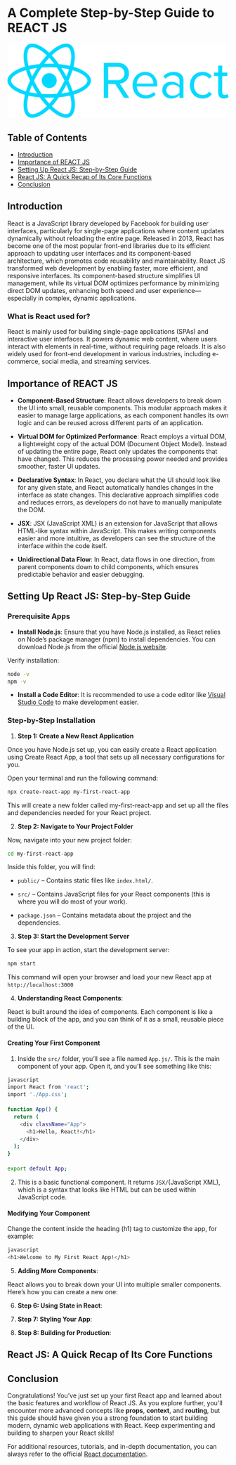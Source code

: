 # A Complete Step-by-Step Guide to REACT JS

![react](react.png)

## Table of Contents

- [Introduction](#introduction)
- [Importance of REACT JS](#importance-of-react-js)
- [Setting Up React JS: Step-by-Step Guide](#setting-up-react-js-step-by-step-guide)
- [React JS: A Quick Recap of Its Core Functions](#react-js-a-quick-recap-of-its-core-functions)
- [Conclusion](#conclusion)


## Introduction 

React is a JavaScript library developed by Facebook for building user interfaces, particularly for single-page applications where content updates dynamically without reloading the entire page. Released in 2013, React has become one of the most popular front-end libraries due to its efficient approach to updating user interfaces and its component-based architecture, which promotes code reusability and maintainability. React JS transformed web development by enabling faster, more efficient, and responsive interfaces. Its component-based structure simplifies UI management, while its virtual DOM optimizes performance by minimizing direct DOM updates, enhancing both speed and user experience—especially in complex, dynamic applications.

### What is React used for?

React is mainly used for building single-page applications (SPAs) and interactive user interfaces. It powers dynamic web content, where users interact with elements in real-time, without requiring page reloads. It is also widely used for front-end development in various industries, including e-commerce, social media, and streaming services.

## Importance of REACT JS 

- **Component-Based Structure**: React allows developers to break down the UI into small, reusable components. This modular approach makes it easier to manage large applications, as each component handles its own logic and can be reused across different parts of an application.

- **Virtual DOM for Optimized Performance**: React employs a virtual DOM, a lightweight copy of the actual DOM (Document Object Model). Instead of updating the entire page, React only updates the components that have changed. This reduces the processing power needed and provides smoother, faster UI updates.

- **Declarative Syntax**: In React, you declare what the UI should look like for any given state, and React automatically handles changes in the interface as state changes. This declarative approach simplifies code and reduces errors, as developers do not have to manually manipulate the DOM.

- **JSX**: JSX (JavaScript XML) is an extension for JavaScript that allows HTML-like syntax within JavaScript. This makes writing components easier and more intuitive, as developers can see the structure of the interface within the code itself.

- **Unidirectional Data Flow**: In React, data flows in one direction, from parent components down to child components, which ensures predictable behavior and easier debugging.

## Setting Up React JS: Step-by-Step Guide 

### Prerequisite Apps

- **Install Node.js**: Ensure that you have Node.js installed, as React relies on Node’s package manager (npm) to install dependencies. You can download Node.js from the official [Node.js website](https://nodejs.org/en).

Verify installation: 

```bash
node -v
npm -v
```

- **Install a Code Editor**: It is recommended to use a code editor like [Visual Studio Code](https://code.visualstudio.com/) to make development easier.

### Step-by-Step Installation

1. **Step 1: Create a New React Application**

Once you have Node.js set up, you can easily create a React application using Create React App, a tool that sets up all necessary configurations for you.

Open your terminal and run the following command:

```bash
npx create-react-app my-first-react-app
```

This will create a new folder called my-first-react-app and set up all the files and dependencies needed for your React project.

2. **Step 2: Navigate to Your Project Folder**

Now, navigate into your new project folder:

```bash
cd my-first-react-app
```

Inside this folder, you will find:

- `public/` – Contains static files like `index.html/`.

- `src/` – Contains JavaScript files for your React components (this is where you will do most of your work).

- `package.json` – Contains metadata about the project and the dependencies.

3. **Step 3: Start the Development Server**

To see your app in action, start the development server:

```bash
npm start
```

This command will open your browser and load your new React app at `http://localhost:3000`

4. **Understanding React Components**: 

React is built around the idea of components. Each component is like a building block of the app, and you can think of it as a small, reusable piece of the UI.

#### **Creating Your First Component**

1. Inside the `src/` folder, you’ll see a file named `App.js/`. This is the main component of your app. Open it, and you’ll see something like this:

```bash
javascript
import React from 'react';
import './App.css';

function App() {
  return (
    <div className="App">
      <h1>Hello, React!</h1>
    </div>
  );
}

export default App;
```

2. This is a basic functional component. It returns `JSX/`(JavaScript XML), which is a syntax that looks like HTML but can be used within JavaScript code.

#### **Modifying Your Component**
Change the content inside the heading (h1) tag to customize the app, for example:

```bash
javascript
<h1>Welcome to My First React App!</h1>
```

5. **Adding More Components**:

React allows you to break down your UI into multiple smaller components. Here’s how you can create a new one:

6. **Step 6: Using State in React**:

7. **Step 7: Styling Your App**:

8. **Step 8: Building for Production**:

## React JS: A Quick Recap of Its Core Functions

## Conclusion

Congratulations! You’ve just set up your first React app and learned about the basic features and workflow of React JS. As you explore further, you'll encounter more advanced concepts like **props**, **context**, and **routing**, but this guide should have given you a strong foundation to start building modern, dynamic web applications with React. Keep experimenting and building to sharpen your React skills!

For additional resources, tutorials, and in-depth documentation, you can always refer to the official [React documentation](https://react.dev/learn).

